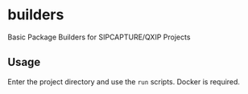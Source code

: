 # builders
Basic Package Builders for SIPCAPTURE/QXIP Projects

## Usage
Enter the project directory and use the `run` scripts. Docker is required.
